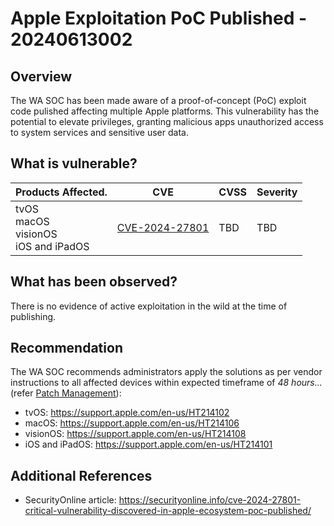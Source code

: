 # Apple Exploitation PoC Published - 20240613002

## Overview

The WA SOC has been made aware of a proof-of-concept (PoC) exploit code pulished affecting multiple Apple platforms. This vulnerability has the potential to elevate privileges, granting malicious apps unauthorized access to system services and sensitive user data.

## What is vulnerable?

| Products Affected.  | CVE  | CVSS | Severity     |
| ------------------- | ---- | ---- | ------------ |
| tvOS </br> macOS </br> visionOS </br> iOS and iPadOS | [CVE-2024-27801](https://nvd.nist.gov/vuln/detail/CVE-2024-27801) | TBD  | TBD |  

## What has been observed?

There is no evidence of active exploitation in the wild at the time of publishing.

## Recommendation

The WA SOC recommends administrators apply the solutions as per vendor instructions to all affected devices within expected timeframe of *48 hours...* (refer [Patch Management](../guidelines/patch-management.md)):

- tvOS: <https://support.apple.com/en-us/HT214102>
- macOS: <https://support.apple.com/en-us/HT214106>
- visionOS: <https://support.apple.com/en-us/HT214108>
- iOS and iPadOS: <https://support.apple.com/en-us/HT214101>

## Additional References

- SecurityOnline article: <https://securityonline.info/cve-2024-27801-critical-vulnerability-discovered-in-apple-ecosystem-poc-published/>
